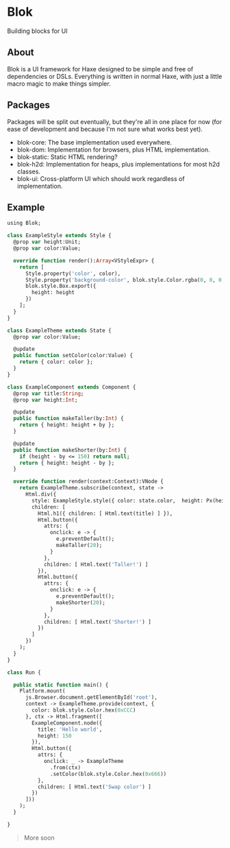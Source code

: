 Blok
====

Building blocks for UI

About
-----

Blok is a UI framework for Haxe designed to be simple and free of dependencies or DSLs. Everything is written in normal Haxe, with just a little macro magic to make things simpler.

Packages
--------

Packages will be split out eventually, but they're all in one place for now (for ease of development and because I'm not sure what works best yet).

- blok-core: The base implementation used everywhere.
- blok-dom: Implementation for browsers, plus HTML implementation.
- blok-static: Static HTML rendering?
- blok-h2d: Implementation for heaps, plus implementations for most h2d classes.
- blok-ui: Cross-platform UI which should work regardless of implementation.

Example
-------

```haxe
using Blok;

class ExampleStyle extends Style {
  @prop var height:Unit;
  @prop var color:Value;

  override function render():Array<VStyleExpr> {
    return [
      Style.property('color', color),
      Style.property('background-color', blok.style.Color.rgba(0, 0, 0, 0.5)),
      blok.style.Box.export({
        height: height
      })
    ];
  }
}

class ExampleTheme extends State {
  @prop var color:Value;

  @update
  public function setColor(color:Value) {
    return { color: color };
  }
}

class ExampleComponent extends Component {
  @prop var title:String;
  @prop var height:Int;

  @update
  public function makeTaller(by:Int) {
    return { height: height + by };
  }

  @update
  public function makeShorter(by:Int) {
    if (height - by <= 150) return null;
    return { height: height - by };
  }

  override function render(context:Context):VNode {
    return ExampleTheme.subscribe(context, state ->
      Html.div({
        style: ExampleStyle.style({ color: state.color,  height: Px(height) }),
        children: [
          Html.h1({ children: [ Html.text(title) ] }),
          Html.button({
            attrs: {
              onclick: e -> {
                e.preventDefault();
                makeTaller(20);
              }
            },
            children: [ Html.text('Taller!') ]
          }),
          Html.button({
            attrs: {
              onclick: e -> {
                e.preventDefault();
                makeShorter(20);
              }
            },
            children: [ Html.text('Shorter!') ]
          })
        ]
      })
    );
  }
}

class Run {

  public static function main() {
    Platform.mount(
      js.Browser.document.getElementById('root'),
      context -> ExampleTheme.provide(context, {
        color: blok.style.Color.hex(0xCCC)
      }, ctx -> Html.fragment([
        ExampleComponent.node({
          title: 'Hello world',
          height: 150
        }),
        Html.button({
          attrs: {
            onclick: _ -> ExampleTheme
              .from(ctx)
              .setColor(blok.style.Color.hex(0x666))
          },
          children: [ Html.text('Swap color') ]
        })
      ]))
    );
  }

}

```

> More soon